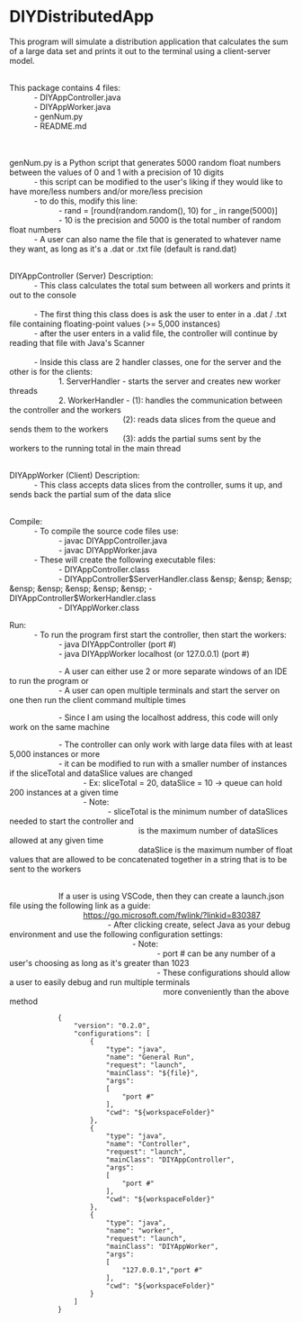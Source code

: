 # DIYDistributedApp 

This program will simulate a distribution application that calculates the sum of a large data set and prints it out to the terminal using a client-server model.  
<br>

This package contains 4 files:  
&ensp; &ensp; &ensp; &ensp; - DIYAppController.java    
&ensp; &ensp; &ensp; &ensp; - DIYAppWorker.java    
&ensp; &ensp; &ensp; &ensp; - genNum.py    
&ensp; &ensp; &ensp; &ensp; - README.md   
<br><br>

genNum.py is a Python script that generates 5000 random float numbers between the values of 0 and 1 with a precision of 10 digits  
&ensp; &ensp; &ensp; &ensp; - this script can be modified to the user's liking if they would like to have more/less numbers and/or more/less precision  
&ensp; &ensp; &ensp; &ensp; - to do this, modify this line:  
&ensp; &ensp; &ensp; &ensp; &ensp; &ensp; &ensp; &ensp; - rand = [round(random.random(), 10) for _ in range(5000)]  
&ensp; &ensp; &ensp; &ensp; &ensp; &ensp; &ensp; &ensp; - 10 is the precision and 5000 is the total number of random float numbers  
&ensp; &ensp; &ensp; &ensp; - A user can also name the file that is generated to whatever name they want, as long as it's a .dat or .txt file (default is rand.dat)  
<br>

DIYAppController (Server) Description:  
&ensp; &ensp; &ensp; &ensp; - This class calculates the total sum between all workers and prints it out to the console  
<br>
&ensp; &ensp; &ensp; &ensp; - The first thing this class does is ask the user to enter in a .dat / .txt file containing floating-point values (>= 5,000 instances)  
&ensp; &ensp; &ensp; &ensp; - after the user enters in a valid file, the controller will continue by reading that file with Java's Scanner  
<br>
&ensp; &ensp; &ensp; &ensp; - Inside this class are 2 handler classes, one for the server and the other is for the clients:  
&ensp; &ensp; &ensp; &ensp; &ensp; &ensp; &ensp; &ensp; 1. ServerHandler - starts the server and creates new worker threads  
&ensp; &ensp; &ensp; &ensp; &ensp; &ensp; &ensp; &ensp; 2. WorkerHandler - (1): handles the communication between the controller and the workers  
&ensp; &ensp; &ensp; &ensp; &ensp; &ensp; &ensp; &ensp; &ensp; &ensp; &ensp; &ensp; &ensp; &ensp; &ensp; &ensp; &ensp; &nbsp; &nbsp; (2): reads data slices from the queue and sends them to the workers  
&ensp; &ensp; &ensp; &ensp; &ensp; &ensp; &ensp; &ensp; &ensp; &ensp; &ensp; &ensp; &ensp; &ensp; &ensp; &ensp; &ensp; &nbsp; &nbsp; (3): adds the partial sums sent by the workers to the running total in the main thread  
<br>

DIYAppWorker (Client) Description:  
&ensp; &ensp; &ensp; &ensp; - This class accepts data slices from the controller, sums it up, and sends back the partial sum of the data slice  
<br>

Compile:  
&ensp; &ensp; &ensp; &ensp; - To compile the source code files use:  
&ensp; &ensp; &ensp; &ensp; &ensp; &ensp; &ensp; &ensp; - javac DIYAppController.java  
&ensp; &ensp; &ensp; &ensp; &ensp; &ensp; &ensp; &ensp; - javac DIYAppWorker.java  
&ensp; &ensp; &ensp; &ensp; - These will create the following executable files:  
&ensp; &ensp; &ensp; &ensp; &ensp; &ensp; &ensp; &ensp; - DIYAppController.class    
&ensp; &ensp; &ensp; &ensp; &ensp; &ensp; &ensp; &ensp; - DIYAppController$ServerHandler.class    
&ensp; &ensp; &ensp; &ensp; &ensp; &ensp; &ensp; &ensp; - DIYAppController$WorkerHandler.class    
&ensp; &ensp; &ensp; &ensp; &ensp; &ensp; &ensp; &ensp; - DIYAppWorker.class
<br>

Run:  
&ensp; &ensp; &ensp; &ensp; - To run the program first start the controller, then start the workers:  
&ensp; &ensp; &ensp; &ensp; &ensp; &ensp; &ensp; &ensp; - java DIYAppController (port #)  
&ensp; &ensp; &ensp; &ensp; &ensp; &ensp; &ensp; &ensp; - java DIYAppWorker localhost (or 127.0.0.1) (port #)  

&ensp; &ensp; &ensp; &ensp; &ensp; &ensp; &ensp; &ensp; - A user can either use 2 or more separate windows of an IDE to run the program or  
&ensp; &ensp; &ensp; &ensp; &ensp; &ensp; &ensp; &ensp; - A user can open multiple terminals and start the server on one then run the client command multiple times  

&ensp; &ensp; &ensp; &ensp; &ensp; &ensp; &ensp; &ensp; - Since I am using the localhost address, this code will only work on the same machine  

&ensp; &ensp; &ensp; &ensp; &ensp; &ensp; &ensp; &ensp; - The controller can only work with large data files with at least 5,000 instances or more  
&ensp; &ensp; &ensp; &ensp; &ensp; &ensp; &ensp; &ensp; - it can be modified to run with a smaller number of instances if the sliceTotal and dataSlice values are changed  
&ensp; &ensp; &ensp; &ensp; &ensp; &ensp; &ensp; &ensp; &ensp; &ensp; &ensp; &ensp; - Ex: sliceTotal = 20, dataSlice = 10 -> queue can hold 200 instances at a given time  
&ensp; &ensp; &ensp; &ensp; &ensp; &ensp; &ensp; &ensp; &ensp; &ensp; &ensp; &ensp; - Note:  
&ensp; &ensp; &ensp; &ensp; &ensp; &ensp; &ensp; &ensp; &ensp; &ensp; &ensp; &ensp; &ensp; &ensp; &ensp; &ensp; - sliceTotal is the minimum number of dataSlices needed to start the controller and  
&ensp; &ensp; &ensp; &ensp; &ensp; &ensp; &ensp; &ensp; &ensp; &ensp; &ensp; &ensp; &ensp; &ensp; &ensp; &ensp; &ensp; &ensp; &ensp; &ensp; &ensp; is the maximum number of dataSlices allowed at any given time  
&ensp; &ensp; &ensp; &ensp; &ensp; &ensp; &ensp; &ensp; &ensp; &ensp; &ensp; &ensp; &ensp; &ensp; &ensp; &ensp; &ensp; &ensp; &ensp; &ensp; &ensp; dataSlice is the maximum number of float values that are allowed to be  concatenated together in a string that is to be sent to the workers  
<br>

&ensp; &ensp; &ensp; &ensp; &ensp; &ensp; &ensp; &ensp; If a user is using VSCode, then they can create a launch.json file using the following link as a guide:  
&ensp; &ensp; &ensp; &ensp; &ensp; &ensp; &ensp; &ensp; &ensp; &ensp; &ensp; &ensp; https://go.microsoft.com/fwlink/?linkid=830387  
&ensp; &ensp; &ensp; &ensp; &ensp; &ensp; &ensp; &ensp; &ensp; &ensp; &ensp; &ensp; &ensp; &ensp; &ensp; &ensp; - After clicking create, select Java as your debug environment and use the following configuration settings:  
&ensp; &ensp; &ensp; &ensp; &ensp; &ensp; &ensp; &ensp; &ensp; &ensp; &ensp; &ensp; &ensp; &ensp; &ensp; &ensp; &ensp; &ensp; &ensp; &ensp; - Note:  
&ensp; &ensp; &ensp; &ensp; &ensp; &ensp; &ensp; &ensp; &ensp; &ensp; &ensp; &ensp; &ensp; &ensp; &ensp; &ensp; &ensp; &ensp; &ensp; &ensp; &ensp; &ensp; &ensp; &ensp; - port # can be any number of a user's choosing as long as it's greater than 1023  
&ensp; &ensp; &ensp; &ensp; &ensp; &ensp; &ensp; &ensp; &ensp; &ensp; &ensp; &ensp; &ensp; &ensp; &ensp; &ensp; &ensp; &ensp; &ensp; &ensp; &ensp; &ensp; &ensp; &ensp; - These configurations should allow a user to easily debug and run multiple terminals  
&ensp; &ensp; &ensp; &ensp; &ensp; &ensp; &ensp; &ensp; &ensp; &ensp; &ensp; &ensp; &ensp; &ensp; &ensp; &ensp; &ensp; &ensp; &ensp; &ensp; &ensp; &ensp; &ensp; &ensp; &ensp; more conveniently than the above method

                {
                    "version": "0.2.0",
                    "configurations": [
                        {
                            "type": "java",
                            "name": "General Run",
                            "request": "launch",
                            "mainClass": "${file}",
                            "args": 
                            [
                                "port #"
                            ],
                            "cwd": "${workspaceFolder}"
                        },
                        {
                            "type": "java",
                            "name": "Controller",
                            "request": "launch",
                            "mainClass": "DIYAppController",
                            "args": 
                            [
                                "port #"
                            ],
                            "cwd": "${workspaceFolder}"
                        },
                        {
                            "type": "java",
                            "name": "worker",
                            "request": "launch",
                            "mainClass": "DIYAppWorker",
                            "args": 
                            [
                                "127.0.0.1","port #"
                            ],
                            "cwd": "${workspaceFolder}"
                        }
                    ]
                }